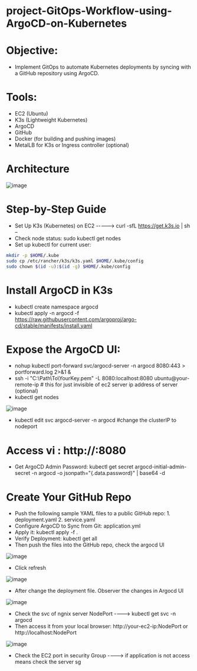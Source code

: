 # project-GitOps-Workflow-using-ArgoCD-on-Kubernetes
# Objective: 
- Implement GitOps to automate Kubernetes deployments by syncing with a GitHub repository using ArgoCD.
# Tools:
- EC2 (Ubuntu)
- K3s (Lightweight Kubernetes)
- ArgoCD
- GitHub
- Docker (for building and pushing images)
- MetalLB for K3s or Ingress controller (optional)
# Architecture

![image](https://github.com/user-attachments/assets/0493b0f3-c27a-4b86-95c5-1f17bfc59b68)


# Step-by-Step Guide
- Set Up K3s (Kubernetes) on EC2 -----> curl -sfL https://get.k3s.io | sh –
- Check node status: sudo kubectl get nodes
- Set up kubectl for current user:
```sh   
mkdir -p $HOME/.kube
sudo cp /etc/rancher/k3s/k3s.yaml $HOME/.kube/config
sudo chown $(id -u):$(id -g) $HOME/.kube/config
```
# Install ArgoCD in K3s
- kubectl create namespace argocd
- kubectl apply -n argocd -f https://raw.githubusercontent.com/argoproj/argo-cd/stable/manifests/install.yaml
# Expose the ArgoCD UI:

- nohup kubectl port-forward svc/argocd-server -n argocd 8080:443 > portforward.log 2>&1 &
- ssh -i "C:\Path\To\YourKey.pem" -L 8080:localhost:8080 ubuntu@your-remote-ip  # this for just invisible of ec2 server ip address of server (optional)
- kubectl get nodes

![image](https://github.com/user-attachments/assets/37f23e39-af2c-4f02-823c-9e340f96ac01)

- kubectl edit svc argocd-server -n argocd  #change the clusterIP to nodeport
# Access vi : http://<ec2-user-ip>:8080
- Get ArgoCD Admin Password: kubectl get secret argocd-initial-admin-secret -n argocd -o jsonpath="{.data.password}" | base64 -d

# Create Your GitHub Repo
- Push the following sample YAML files to a public GitHub repo:
      1.	deployment.yaml
      2.	service.yaml
- Configure ArgoCD to Sync from Git: application.yml
- Apply it: kubectl apply -f .
- Verify Deployment: kubectl get all
- Then push the files into the GitHub repo, check the argocd UI

![image](https://github.com/user-attachments/assets/7524bea7-182c-4420-8417-a1b209581fc5)


- Click refresh


![image](https://github.com/user-attachments/assets/1fbaeec4-eac0-425f-ba4e-fa2218c1fa6d)

- After change the deployment file. Observer the changes in Argocd UI

![image](https://github.com/user-attachments/assets/6d32b715-2368-41ad-975a-ef3df21b092c)
  

- Check the svc of ngnix server NodePort ----> kubectl get svc -n argocd
- Then access it from your local browser: http://your-ec2-ip:NodePort or http://localhost:NodePort

![image](https://github.com/user-attachments/assets/f92b2136-05a4-4b54-abcf-b0bf320e6f22)



- Check the EC2 port in security Group ----> if application is not access means check the server sg
